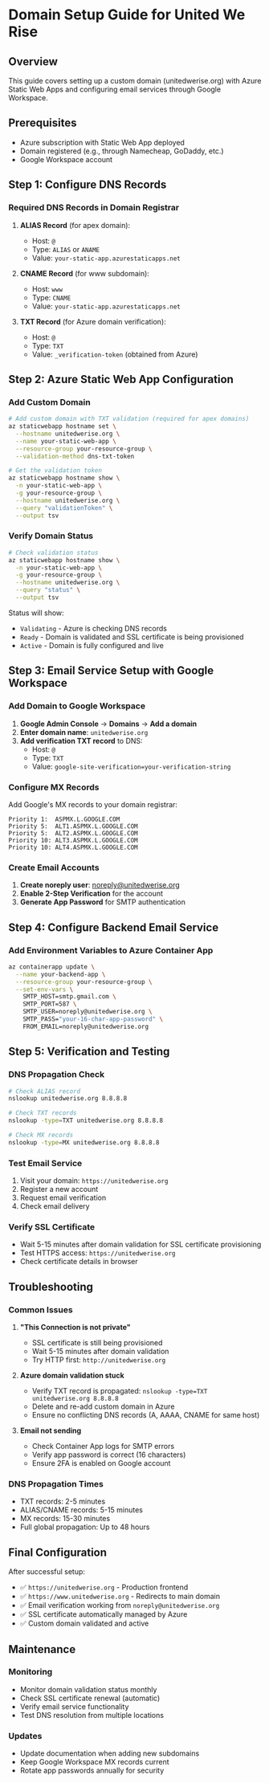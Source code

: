 # Domain Setup Guide for United We Rise

## Overview

This guide covers setting up a custom domain (unitedwerise.org) with Azure Static Web Apps and configuring email services through Google Workspace.

## Prerequisites

- Azure subscription with Static Web App deployed
- Domain registered (e.g., through Namecheap, GoDaddy, etc.)
- Google Workspace account

## Step 1: Configure DNS Records

### Required DNS Records in Domain Registrar

1. **ALIAS Record** (for apex domain):
   - Host: `@`
   - Type: `ALIAS` or `ANAME`
   - Value: `your-static-app.azurestaticapps.net`

2. **CNAME Record** (for www subdomain):
   - Host: `www`
   - Type: `CNAME`
   - Value: `your-static-app.azurestaticapps.net`

3. **TXT Record** (for Azure domain verification):
   - Host: `@`
   - Type: `TXT`
   - Value: `_verification-token` (obtained from Azure)

## Step 2: Azure Static Web App Configuration

### Add Custom Domain

```bash
# Add custom domain with TXT validation (required for apex domains)
az staticwebapp hostname set \
  --hostname unitedwerise.org \
  --name your-static-web-app \
  --resource-group your-resource-group \
  --validation-method dns-txt-token

# Get the validation token
az staticwebapp hostname show \
  -n your-static-web-app \
  -g your-resource-group \
  --hostname unitedwerise.org \
  --query "validationToken" \
  --output tsv
```

### Verify Domain Status

```bash
# Check validation status
az staticwebapp hostname show \
  -n your-static-web-app \
  -g your-resource-group \
  --hostname unitedwerise.org \
  --query "status" \
  --output tsv
```

Status will show:
- `Validating` - Azure is checking DNS records
- `Ready` - Domain is validated and SSL certificate is being provisioned
- `Active` - Domain is fully configured and live

## Step 3: Email Service Setup with Google Workspace

### Add Domain to Google Workspace

1. **Google Admin Console** → **Domains** → **Add a domain**
2. **Enter domain name**: `unitedwerise.org`
3. **Add verification TXT record** to DNS:
   - Host: `@`
   - Type: `TXT`
   - Value: `google-site-verification=your-verification-string`

### Configure MX Records

Add Google's MX records to your domain registrar:

```
Priority 1:  ASPMX.L.GOOGLE.COM
Priority 5:  ALT1.ASPMX.L.GOOGLE.COM
Priority 5:  ALT2.ASPMX.L.GOOGLE.COM
Priority 10: ALT3.ASPMX.L.GOOGLE.COM
Priority 10: ALT4.ASPMX.L.GOOGLE.COM
```

### Create Email Accounts

1. **Create noreply user**: noreply@unitedwerise.org
2. **Enable 2-Step Verification** for the account
3. **Generate App Password** for SMTP authentication

## Step 4: Configure Backend Email Service

### Add Environment Variables to Azure Container App

```bash
az containerapp update \
  --name your-backend-app \
  --resource-group your-resource-group \
  --set-env-vars \
    SMTP_HOST=smtp.gmail.com \
    SMTP_PORT=587 \
    SMTP_USER=noreply@unitedwerise.org \
    SMTP_PASS="your-16-char-app-password" \
    FROM_EMAIL=noreply@unitedwerise.org
```

## Step 5: Verification and Testing

### DNS Propagation Check

```bash
# Check ALIAS record
nslookup unitedwerise.org 8.8.8.8

# Check TXT records
nslookup -type=TXT unitedwerise.org 8.8.8.8

# Check MX records
nslookup -type=MX unitedwerise.org 8.8.8.8
```

### Test Email Service

1. Visit your domain: `https://unitedwerise.org`
2. Register a new account
3. Request email verification
4. Check email delivery

### Verify SSL Certificate

- Wait 5-15 minutes after domain validation for SSL certificate provisioning
- Test HTTPS access: `https://unitedwerise.org`
- Check certificate details in browser

## Troubleshooting

### Common Issues

1. **"This Connection is not private"**
   - SSL certificate is still being provisioned
   - Wait 5-15 minutes after domain validation
   - Try HTTP first: `http://unitedwerise.org`

2. **Azure domain validation stuck**
   - Verify TXT record is propagated: `nslookup -type=TXT unitedwerise.org 8.8.8.8`
   - Delete and re-add custom domain in Azure
   - Ensure no conflicting DNS records (A, AAAA, CNAME for same host)

3. **Email not sending**
   - Check Container App logs for SMTP errors
   - Verify app password is correct (16 characters)
   - Ensure 2FA is enabled on Google account

### DNS Propagation Times

- TXT records: 2-5 minutes
- ALIAS/CNAME records: 5-15 minutes
- MX records: 15-30 minutes
- Full global propagation: Up to 48 hours

## Final Configuration

After successful setup:

- ✅ `https://unitedwerise.org` - Production frontend
- ✅ `https://www.unitedwerise.org` - Redirects to main domain
- ✅ Email verification working from `noreply@unitedwerise.org`
- ✅ SSL certificate automatically managed by Azure
- ✅ Custom domain validated and active

## Maintenance

### Monitoring

- Monitor domain validation status monthly
- Check SSL certificate renewal (automatic)
- Verify email service functionality
- Test DNS resolution from multiple locations

### Updates

- Update documentation when adding new subdomains
- Keep Google Workspace MX records current
- Rotate app passwords annually for security